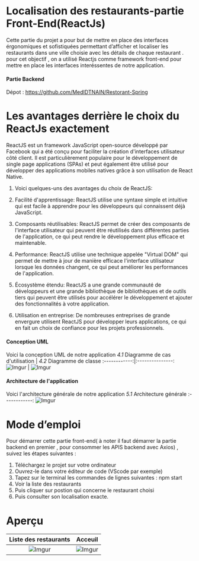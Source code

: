 # Localisation des restaurants-partie Front-End(ReactJs)
Cette partie du projet a pour but de mettre en place des interfaces érgonomiques et sofistiquées permettant d’afficher et localiser les restaurants dans une ville choisie avec les détails de chaque restaurant . pour cet objectif , on a utilisé Reactjs comme framework front-end pour mettre en place les interfaces interéssentes de notre application.  

#### Partie Backend

Dépot : https://github.com/MedIDTNAIN/Restorant-Spring

# Les avantages derrière le choix du ReactJs exactement
ReactJS est un framework JavaScript open-source développé par Facebook qui a été conçu pour faciliter la création d'interfaces utilisateur côté client. Il est particulièrement populaire pour le développement de single page applications (SPAs) et peut également être utilisé pour développer des applications mobiles natives grâce à son utilisation de React Native.

1. Voici quelques-uns des avantages du choix de ReactJS:

2. Facilité d'apprentissage: ReactJS utilise une syntaxe simple et intuitive qui est facile à apprendre pour les développeurs qui connaissent déjà JavaScript.

3. Composants réutilisables: ReactJS permet de créer des composants de l'interface utilisateur qui peuvent être réutilisés dans différentes parties de l'application, ce qui peut rendre le développement plus efficace et maintenable.

4. Performance: ReactJS utilise une technique appelée "Virtual DOM" qui permet de mettre à jour de manière efficace l'interface utilisateur lorsque les données changent, ce qui peut améliorer les performances de l'application.

5. Écosystème étendu: ReactJS a une grande communauté de développeurs et une grande bibliothèque de bibliothèques et de outils tiers qui peuvent être utilisés pour accélérer le développement et ajouter des fonctionnalités à votre application.

6. Utilisation en entreprise: De nombreuses entreprises de grande envergure utilisent ReactJS pour développer leurs applications, ce qui en fait un choix de confiance pour les projets professionnels.

#### Conception UML

Voici la conception UML de notre application
*4.1* Diagramme de cas d'utilisation  | *4.2* Diagramme de classe 
:------------:|:---------------:
![Imgur](https://imgur.com/a/u5XGZDR.png)  |  ![Imgur](https://imgur.com/a/0zVY7IG.png) 
#### Architecture de l'application

Voici l'architecture générale de notre application
*5.1* Architecture générale
:------------:
![Imgur](https://imgur.com/a/NJLst3p.png) 
# Mode d’emploi
Pour démarrer cette partie front-end( à noter il faut démarrer la partie backend en premier , pour consommer les APIS backend avec Axios) , suivez les étapes suivantes :
1.	Téléchargez le projet sur votre ordinateur
2.	Ouvrez-le dans votre éditeur de code (VScode par exemple)
3.	Tapez sur le terminal les commandes de lignes suivantes : npm start 
4.	Voir la liste des restaurants
6.	Puis cliquer sur postion qui concerne le restaurant choisi
8.	Puis consulter son localisation exacte.

# Aperçu
Liste des restaurants  |  Acceuil
:-------------:|:----------------:
![Imgur](https://imgur.com/a/8eCUiq0.png)  | ![Imgur](https://imgur.com/a/H4TlvNV.png)
